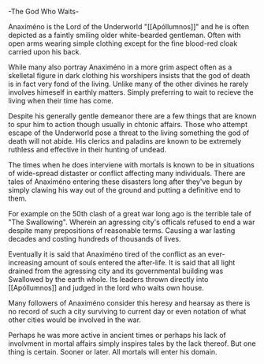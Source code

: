 -The God Who Waits-

Anaximéno is the Lord of the Underworld "[[Apóllumnos]]" and he is often depicted as a faintly smiling older white-bearded gentleman. Often with open arms wearing simple clothing except for the fine blood-red cloak carried upon his back.

While many also portray Anaximéno in a more grim aspect often as a skelletal figure in dark clothing his worshipers insists that the god of death is in fact very fond of the living. Unlike many of the other divines he rarely involves himeself in earthly matters. Simply preferring to wait to recieve the living when their time has come.

Despite his generally gentle demeanor there are a few things that are known to spur him to action though usually in chtonic affairs. Those who attempt escape of the Underworld pose a threat to the living something the god of death will not abide. His clerics and paladins are known to be extremely ruthless and effective in their hunting of undead.

The times when he does interviene with mortals is known to be in situations of wide-spread distaster or conflict affecting many individuals. There are tales of Anaximéno entering these disasters long after they've begun by simply clawing his way out of the ground and putting a definitive end to them. 

For example on the 50th clash of a great war long ago is the terrible tale of "The Swallowing".
Wherein an agressing city's officals refused to end a war despite many prepositions of reasonable terms. Causing a war lasting decades and costing hundreds of thousands of lives.

Eventually it is said that Anaximéno tired of the conflict as an ever-increasing amount of souls entered the after-life. It is said that all light drained from the agressing city and its governmental building was Swallowed by the earth whole. Its leaders thrown directly into [[Apóllumnos]] and judged in the lord who waits own house.

Many followers of Anaximéno consider this heresy and hearsay as there is no record of such a city surviving to current day or even notation of what other cities would be involved in the war.

Perhaps he was more active in ancient times or perhaps his lack of involvment in mortal affairs simply inspires tales by the lack thereof. But one thing is certain. Sooner or later. All mortals will enter his domain.

